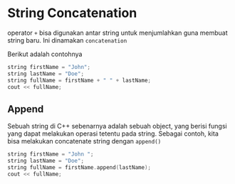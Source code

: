 # String Concatenation

operator `+` bisa digunakan antar string untuk menjumlahkan guna membuat string baru. Ini dinamakan `concatenation`

Berikut adalah contohnya

```cpp
string firstName = "John";
string lastName = "Doe";
string fullName = firstName + " " + lastName;
cout << fullName;
```

## Append

Sebuah string di C++ sebenarnya adalah sebuah object, yang berisi fungsi yang dapat melakukan operasi tetentu pada string. Sebagai contoh, kita bisa melakukan concatenate string dengan `append()`

```cpp
string firstName = "John ";
string lastName = "Doe";
string fullName = firstName.append(lastName);
cout << fullName;
```